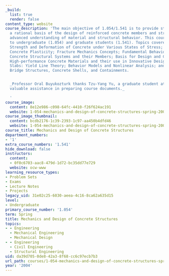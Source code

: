 ```yaml
---
_build:
  list: true
  render: false
content_type: website
course_description: 'The main objective of 1.054/1.541 is to provide students with
  a rational basis of the design of reinforced concrete members and structures through
  advanced understanding of material and structural behavior. This course is offered
  to undergraduate (1.054) and graduate students (1.541). Topics covered include:
  Strength and Deformation of Concrete under Various States of Stress; Failure Criteria;
  Concrete Plasticity; Fracture Mechanics Concepts; Fundamental Behavior of Reinforced
  Concrete Structural Systems and their Members; Basis for Design and Code Constraints;
  High-performance Concrete Materials and their use in Innovative Design Solutions;
  Slabs: Yield Line Theory; Behavior Models and Nonlinear Analysis; and Complex Systems:
  Bridge Structures, Concrete Shells, and Containments.


  _Professor Oral Buyukozturk thanks Tzu-Yang Yu, a graduate student at MIT, for his
  valuable assistance in preparing course documents._

  '
course_image:
  content: 8e12e986-c098-64fc-4410-f26f624ac191
  website: 1-054-mechanics-and-design-of-concrete-structures-spring-2004
course_image_thumbnail:
  content: bcdb2176-1c39-2393-1c97-aa450b4dfd46
  website: 1-054-mechanics-and-design-of-concrete-structures-spring-2004
course_title: Mechanics and Design of Concrete Structures
department_numbers:
- '1'
extra_course_numbers: '1.541'
hide_download: false
instructors:
  content:
  - 0f0c6703-aac8-479d-1d72-bc35dd77e729
  website: ocw-www
learning_resource_types:
- Problem Sets
- Exams
- Lecture Notes
- Projects
legacy_uid: 31e02c25-6030-aeea-4c16-8ca62a635d15
level:
- Undergraduate
primary_course_number: '1.054'
term: Spring
title: Mechanics and Design of Concrete Structures
topics:
- - Engineering
  - Mechanical Engineering
  - Mechanical Design
- - Engineering
  - Civil Engineering
  - Structural Engineering
uid: da39d705-0de8-42a3-8f68-cc6c97ecb7b3
url_path: courses/1-054-mechanics-and-design-of-concrete-structures-spring-2004
year: '2004'
---
```

